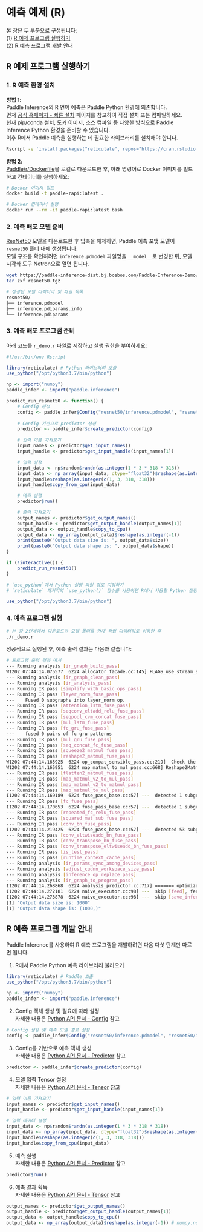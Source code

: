 # 예측 예제 (R)

본 장은 두 부분으로 구성됩니다:  
(1) [R 예제 프로그램 실행하기](#id1)  
(2) [R 예측 프로그램 개발 안내](#id6)

## R 예제 프로그램 실행하기

### 1. R 예측 환경 설치

**방법 1:**  
Paddle Inference의 R 언어 예측은 Paddle Python 환경에 의존합니다.  
먼저 [공식 홈페이지 - 빠른 설치](https://www.paddlepaddle.org.cn/install/quick) 페이지를 참고하여 직접 설치 또는 컴파일하세요.  
현재 pip/conda 설치, 도커 이미지, 소스 컴파일 등 다양한 방식으로 Paddle Inference Python 환경을 준비할 수 있습니다.  
이후 R에서 Paddle 예측을 실행하는 데 필요한 라이브러리를 설치해야 합니다.

```bash
Rscript -e 'install.packages("reticulate", repos="https://cran.rstudio.com")'
```

**방법 2:**  
[Paddle/r/Dockerfile](https://github.com/PaddlePaddle/Paddle/blob/develop/r/Dockerfile)을 로컬로 다운로드한 후, 아래 명령어로 Docker 이미지를 빌드하고 컨테이너를 실행하세요:

```bash
# Docker 이미지 빌드
docker build -t paddle-rapi:latest .

# Docker 컨테이너 실행
docker run --rm -it paddle-rapi:latest bash
```

### 2. 예측 배포 모델 준비

[ResNet50](https://paddle-inference-dist.bj.bcebos.com/Paddle-Inference-Demo/resnet50.tgz) 모델을 다운로드한 후 압축을 해제하면, Paddle 예측 포맷 모델이 `resnet50` 폴더 내에 생성됩니다.  
모델 구조를 확인하려면 `inference.pdmodel` 파일명을 `__model__`로 변경한 뒤, 모델 시각화 도구 Netron으로 열면 됩니다.

```bash
wget https://paddle-inference-dist.bj.bcebos.com/Paddle-Inference-Demo/resnet50.tgz
tar zxf resnet50.tgz

# 생성된 모델 디렉터리 및 파일 목록
resnet50/
├── inference.pdmodel
├── inference.pdiparams.info
└── inference.pdiparams
```

### 3. 예측 배포 프로그램 준비

아래 코드를 `r_demo.r` 파일로 저장하고 실행 권한을 부여하세요:

```r
#!/usr/bin/env Rscript

library(reticulate) # Python 라이브러리 호출
use_python("/opt/python3.7/bin/python")

np <- import("numpy")
paddle_infer <- import("paddle.inference")

predict_run_resnet50 <- function() {
    # Config 생성
    config <- paddle_infer$Config("resnet50/inference.pdmodel", "resnet50/inference.pdiparams")
    
    # Config 기반으로 predictor 생성
    predictor <- paddle_infer$create_predictor(config)

    # 입력 이름 가져오기
    input_names <- predictor$get_input_names()
    input_handle <- predictor$get_input_handle(input_names[1])

    # 입력 설정
    input_data <- np$random$randn(as.integer(1 * 3 * 318 * 318))
    input_data <- np_array(input_data, dtype="float32")$reshape(as.integer(c(1, 3, 318, 318)))
    input_handle$reshape(as.integer(c(1, 3, 318, 318)))
    input_handle$copy_from_cpu(input_data)

    # 예측 실행
    predictor$run()

    # 출력 가져오기
    output_names <- predictor$get_output_names()
    output_handle <- predictor$get_output_handle(output_names[1])
    output_data <- output_handle$copy_to_cpu()
    output_data <- np_array(output_data)$reshape(as.integer(-1))
    print(paste0("Output data size is: ", output_data$size))
    print(paste0("Output data shape is: ", output_data$shape))
}

if (!interactive()) {
    predict_run_resnet50()
}
```

```r
# `use_python`에서 Python 실행 파일 경로 지정하기
# `reticulate` 패키지의 `use_python()` 함수를 사용하면 R에서 사용할 Python 실행 파일의 경로를 직접 지정할 수 있습니다.

use_python("/opt/python3.7/bin/python")
```

### 4. 예측 프로그램 실행

```bash
# 본 장 2단계에서 다운로드한 모델 폴더를 현재 작업 디렉터리로 이동한 후
./r_demo.r
```

성공적으로 실행된 후, 예측 출력 결과는 다음과 같습니다:

```bash
# 프로그램 출력 결과 예시
--- Running analysis [ir_graph_build_pass]
W1202 07:44:14.075577  6224 allocator_facade.cc:145] FLAGS_use_stream_safe_cuda_allocator is invalid for naive_best_fit strategy
--- Running analysis [ir_graph_clean_pass]
--- Running analysis [ir_analysis_pass]
--- Running IR pass [simplify_with_basic_ops_pass]
--- Running IR pass [layer_norm_fuse_pass]
---    Fused 0 subgraphs into layer_norm op.
--- Running IR pass [attention_lstm_fuse_pass]
--- Running IR pass [seqconv_eltadd_relu_fuse_pass]
--- Running IR pass [seqpool_cvm_concat_fuse_pass]
--- Running IR pass [mul_lstm_fuse_pass]
--- Running IR pass [fc_gru_fuse_pass]
---    fused 0 pairs of fc gru patterns
--- Running IR pass [mul_gru_fuse_pass]
--- Running IR pass [seq_concat_fc_fuse_pass]
--- Running IR pass [squeeze2_matmul_fuse_pass]
--- Running IR pass [reshape2_matmul_fuse_pass]
W1202 07:44:14.165925  6224 op_compat_sensible_pass.cc:219]  Check the Attr(transpose_Y) of Op(matmul) in pass(reshape2_matmul_fuse_pass) failed!
W1202 07:44:14.165951  6224 map_matmul_to_mul_pass.cc:668] Reshape2MatmulFusePass in op compat failed.
--- Running IR pass [flatten2_matmul_fuse_pass]
--- Running IR pass [map_matmul_v2_to_mul_pass]
--- Running IR pass [map_matmul_v2_to_matmul_pass]
--- Running IR pass [map_matmul_to_mul_pass]
I1202 07:44:14.169189  6224 fuse_pass_base.cc:57] ---  detected 1 subgraphs
--- Running IR pass [fc_fuse_pass]
I1202 07:44:14.170653  6224 fuse_pass_base.cc:57] ---  detected 1 subgraphs
--- Running IR pass [repeated_fc_relu_fuse_pass]
--- Running IR pass [squared_mat_sub_fuse_pass]
--- Running IR pass [conv_bn_fuse_pass]
I1202 07:44:14.219425  6224 fuse_pass_base.cc:57] ---  detected 53 subgraphs
--- Running IR pass [conv_eltwiseadd_bn_fuse_pass]
--- Running IR pass [conv_transpose_bn_fuse_pass]
--- Running IR pass [conv_transpose_eltwiseadd_bn_fuse_pass]
--- Running IR pass [is_test_pass]
--- Running IR pass [runtime_context_cache_pass]
--- Running analysis [ir_params_sync_among_devices_pass]
--- Running analysis [adjust_cudnn_workspace_size_pass]
--- Running analysis [inference_op_replace_pass]
--- Running analysis [ir_graph_to_program_pass]
I1202 07:44:14.268868  6224 analysis_predictor.cc:717] ======= optimize end =======
I1202 07:44:14.272181  6224 naive_executor.cc:98] ---  skip [feed], feed -> inputs
I1202 07:44:14.273878  6224 naive_executor.cc:98] ---  skip [save_infer_model/scale_0.tmp_1], fetch -> fetch
[1] "Output data size is: 1000"
[1] "Output data shape is: (1000,)"
```

## R 예측 프로그램 개발 안내

Paddle Inference를 사용하여 R 예측 프로그램을 개발하려면 다음 다섯 단계만 따르면 됩니다.

1. R에서 Paddle Python 예측 라이브러리 불러오기

```r
library(reticulate) # Paddle 호출
use_python("/opt/python3.7/bin/python")

np <- import("numpy")
paddle_infer <- import("paddle.inference")
```

2. Config 객체 생성 및 필요에 따라 설정  
자세한 내용은 [Python API 문서 - Config](../api_reference/python_api_doc/Config_index) 참고

```r
# Config 생성 및 예측 모델 경로 설정
config <- paddle_infer$Config("resnet50/inference.pdmodel", "resnet50/inference.pdiparams")
```

3. Config를 기반으로 예측 객체 생성  
자세한 내용은 [Python API 문서 - Predictor](../api_reference/python_api_doc/Predictor) 참고

```r
predictor <- paddle_infer$create_predictor(config)
```

4. 모델 입력 Tensor 설정  
자세한 내용은 [Python API 문서 - Tensor](../api_reference/python_api_doc/Tensor) 참고

```r
# 입력 이름 가져오기
input_names <- predictor$get_input_names()
input_handle <- predictor$get_input_handle(input_names[1])

# 입력 데이터 설정
input_data <- np$random$randn(as.integer(1 * 3 * 318 * 318))
input_data <- np_array(input_data, dtype="float32")$reshape(as.integer(c(1, 3, 318, 318)))
input_handle$reshape(as.integer(c(1, 3, 318, 318)))
input_handle$copy_from_cpu(input_data)
```

5. 예측 실행  
자세한 내용은 [Python API 문서 - Predictor](../api_reference/python_api_doc/Predictor) 참고

```r
predictor$run()
```

6. 예측 결과 획득  
자세한 내용은 [Python API 문서 - Tensor](../api_reference/python_api_doc/Tensor) 참고

```r
output_names <- predictor$get_output_names()
output_handle <- predictor$get_output_handle(output_names[1])
output_data <- output_handle$copy_to_cpu()
output_data <- np_array(output_data)$reshape(as.integer(-1)) # numpy.ndarray类型
```
